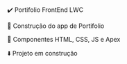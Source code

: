 :heavy_check_mark: Portifolio FrontEnd LWC

:wrench: Construção do app de Portifolio

:art: Componentes HTML, CSS, JS e Apex

:arrow_down: Projeto em construção


